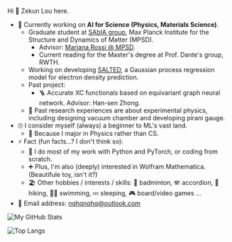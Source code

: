 Hi 👋 Zekun Lou here.

<!-- [Click to download my CV](https://github.com/nqhq-lou/nqhq-lou/raw/main/ZekunLou_CV_latest.pdf) -->

- 🏃‍ Currently working on **AI for Science (Physics, Materials Science)**.
    - Graduate student at [SAbIA group](https://github.com/sabia-group), Max Planck Institute for the Structure and Dynamics of Matter (MPSD).
        - Advisor: [Mariana Rossi @ MPSD](https://scholar.google.com/citations?user=SrQ3yboAAAAJ).
        - Current reading for the Master's degree at Prof. Dante's group, RWTH.
    - Working on developing [SALTED](https://github.com/andreagrisafi/SALTED), a Gaussian process regression model for electron density prediction.
    - Past project:
        - 🪜 Accurate XC functionals based on equivariant graph neural network. Advisor: Han-sen Zhong.
    - 🔧 Past research experiences are about experimental physics, including designing vacuum chamber and developing pirani gauge.
- 🙄 I consider myself (always) a beginner to ML's vast land.
    - 🤔 Because I major in Physics rather than CS.
- ⚡ Fact (fun facts...? I don't think so):
    - 🔧 I do most of my work with Python and PyTorch, or coding from scratch.
    - ➕ Plus, I'm also (deeply) interested in Wolfram Mathematica. (Beautifule toy, isn't it?)
    - 🏖️ Other hobbies / interests / skills: 🏸 badminton, 🪗 accordion, 🥾 hiking, 🏊‍♂️ swimming, 💤 sleeping, 🎮 board/video games ...
- 📧 Email address: [nqhqnqhq@outlook.com](mailto:nqhqnqhq@outlook.com)

<!--
Previous projects:
- 🔁 Reversed bialloy designing. Advisor: [Hongjun Xiang @ Fudan University](https://scholar.google.com/citations?user=5GcATiIAAAAJ). (Suspended)
-->

![My GitHub Stats](https://github-readme-stats.vercel.app/api?username=nqhq-lou&show_icons=true)

![Top Langs](https://github-readme-stats.vercel.app/api/top-langs/?username=nqhq-lou&layout=compact)

<!--
**nqhq-lou/nqhq-lou** is a ✨ _special_ ✨ repository because its `README.md` (this file) appears on your GitHub profile.

Here are some ideas to get you started:

- 🔭 I’m currently working on ...
- 🌱 I’m currently learning ...
- 👯 I’m looking to collaborate on ...
- 🤔 I’m looking for help with ...
- 💬 Ask me about ...
- 📫 How to reach me: ...
- 😄 Pronouns: ...
- ⚡ Fun fact: ...
-->
